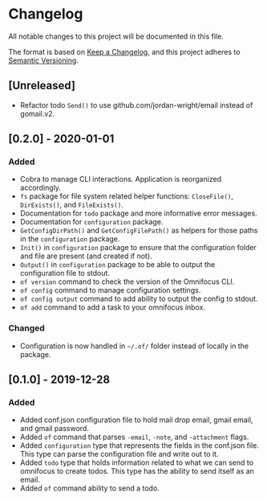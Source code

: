 # Changelog
All notable changes to this project will be documented in this file.

The format is based on [Keep a Changelog](https://keepachangelog.com/en/1.0.0/),
and this project adheres to [Semantic Versioning](https://semver.org/spec/v2.0.0.html).

## [Unreleased]
  * Refactor todo `Send()` to use github.com/jordan-wright/email instead of gomail.v2.

## [0.2.0] - 2020-01-01
### Added
 - Cobra to manage CLI interactions. Application is reorganized accordingly.
 - `fs` package for file system related helper functions: `CloseFile()`, `DirExists()`, and `FileExists()`.
 - Documentation for `todo` package and more informative error messages.
 - Documentation for `configuration` package.
 - `GetConfigDirPath()` and `GetConfigFilePath()` as helpers for those paths in the `configuration` package.
 - `Init()` in `configuration` package to ensure that the configuration folder and file are present (and created if not).
 - `Output()` in `configuration` package to be able to output the configuration file to stdout.
 - `of version` command to check the version of the Omnifocus CLI.
 - `of config` command to manage configuration settings.
 - `of config output` command to add ability to output the config to stdout.
 - `of add` command to add a task to your omnifocus inbox.
### Changed
 - Configuration is now handled in `~/.of/` folder instead
   of locally in the package.

## [0.1.0] - 2019-12-28
### Added
 - Added conf.json configuration file to hold mail drop email, gmail email, and gmail password.
 - Added `of` command that parses `-email`, `-note`, and `-attachment` flags.
 - Added `configuration` type that represents the fields in the conf.json file. This type
   can parse the configuration file and write out to it.
 - Added `todo` type that holds information related to what we can send to 
   omnifocus to create todos. This type has the ability to send itself as an email.
 - Added `of` command ability to send a todo.